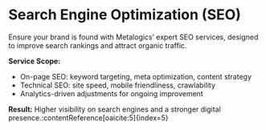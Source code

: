 # Search Engine Optimization (SEO)

Ensure your brand is found with Metalogics’ expert SEO services, designed to improve search rankings and attract organic traffic.

**Service Scope:**
- On-page SEO: keyword targeting, meta optimization, content strategy  
- Technical SEO: site speed, mobile friendliness, crawlability  
- Analytics-driven adjustments for ongoing improvement  

**Result:**
Higher visibility on search engines and a stronger digital presence.:contentReference[oaicite:5]{index=5}
